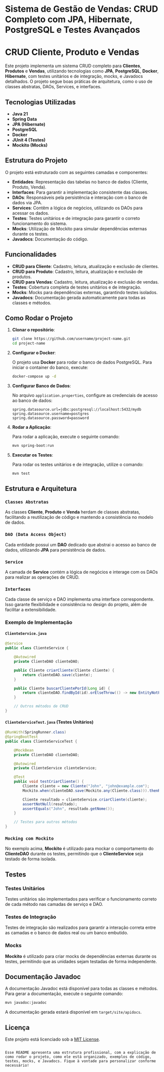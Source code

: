 # Sistema de Gestão de Vendas: CRUD Completo com JPA, Hibernate, PostgreSQL e Testes Avançados


# CRUD Cliente, Produto e Vendas

Este projeto implementa um sistema CRUD completo para **Clientes**, **Produtos** e **Vendas**, utilizando tecnologias como **JPA**, **PostgreSQL**, **Docker**, **Hibernate**, com testes unitários e de integração, mocks, e Javadocs detalhados. O projeto segue boas práticas de arquitetura, como o uso de classes abstratas, DAOs, Services, e interfaces.

## Tecnologias Utilizadas

- **Java 21**
- **Spring Data**
- **JPA (Hibernate)**
- **PostgreSQL**
- **Docker**
- **JUnit 4 (Testes)**
- **Mockito (Mocks)**

## Estrutura do Projeto

O projeto está estruturado com as seguintes camadas e componentes:

- **Entidades**: Representação das tabelas no banco de dados (Cliente, Produto, Venda).
- **Interfaces**: Para garantir a implementação consistente das classes.
- **DAOs**: Responsáveis pela persistência e interação com o banco de dados via JPA.
- **Services**: Contêm a lógica de negócios, utilizando os DAOs para acessar os dados.
- **Testes**: Testes unitários e de integração para garantir o correto funcionamento do sistema.
- **Mocks**: Utilização de Mockito para simular dependências externas durante os testes.
- **Javadocs**: Documentação do código.

## Funcionalidades

- **CRUD para Cliente**: Cadastro, leitura, atualização e exclusão de clientes.
- **CRUD para Produto**: Cadastro, leitura, atualização e exclusão de produtos.
- **CRUD para Vendas**: Cadastro, leitura, atualização e exclusão de vendas.
- **Testes**: Cobertura completa de testes unitários e de integração.
- **Mocks**: Mocks para dependências externas, garantindo testes isolados.
- **Javadocs**: Documentação gerada automaticamente para todas as classes e métodos.

## Como Rodar o Projeto

1. **Clonar o repositório**:

   ```bash
   git clone https://github.com/username/project-name.git
   cd project-name
   ```

2. **Configurar o Docker**:

   O projeto usa **Docker** para rodar o banco de dados PostgreSQL. Para iniciar o container do banco, execute:

   ```bash
   docker-compose up -d
   ```

3. **Configurar Banco de Dados**:

   No arquivo `application.properties`, configure as credenciais de acesso ao banco de dados:

   ```properties
   spring.datasource.url=jdbc:postgresql://localhost:5432/mydb
   spring.datasource.username=postgres
   spring.datasource.password=password
   ```

4. **Rodar a Aplicação**:

   Para rodar a aplicação, execute o seguinte comando:

   ```bash
   mvn spring-boot:run
   ```

5. **Executar os Testes**:

   Para rodar os testes unitários e de integração, utilize o comando:

   ```bash
   mvn test
   ```

## Estrutura e Arquitetura

### `Classes Abstratas`

As classes **Cliente**, **Produto** e **Venda** herdam de classes abstratas, facilitando a reutilização de código e mantendo a consistência no modelo de dados.

### `DAO (Data Access Object)`

Cada entidade possui um **DAO** dedicado que abstrai o acesso ao banco de dados, utilizando **JPA** para persistência de dados.

### `Service`

A camada de **Service** contém a lógica de negócios e interage com os DAOs para realizar as operações de CRUD.

### `Interfaces`

Cada classe de serviço e DAO implementa uma interface correspondente. Isso garante flexibilidade e consistência no design do projeto, além de facilitar a extensibilidade.

### Exemplo de Implementação

#### `ClienteService.java`

```java
@Service
public class ClienteService {

    @Autowired
    private ClienteDAO clienteDAO;

    public Cliente criarCliente(Cliente cliente) {
        return clienteDAO.save(cliente);
    }

    public Cliente buscarClientePorId(Long id) {
        return clienteDAO.findById(id).orElseThrow(() -> new EntityNotFoundException("Cliente não encontrado"));
    }

    // Outros métodos de CRUD
}
```

#### `ClienteServiceTest.java` (Testes Unitários)

```java
@RunWith(SpringRunner.class)
@SpringBootTest
public class ClienteServiceTest {

    @MockBean
    private ClienteDAO clienteDAO;

    @Autowired
    private ClienteService clienteService;

    @Test
    public void testCriarCliente() {
        Cliente cliente = new Cliente("John", "john@example.com");
        Mockito.when(clienteDAO.save(Mockito.any(Cliente.class))).thenReturn(cliente);

        Cliente resultado = clienteService.criarCliente(cliente);
        assertNotNull(resultado);
        assertEquals("John", resultado.getNome());
    }

    // Testes para outros métodos
}
```

### `Mocking com Mockito`

No exemplo acima, **Mockito** é utilizado para mockar o comportamento do **ClienteDAO** durante os testes, permitindo que o **ClienteService** seja testado de forma isolada.

## Testes

### Testes Unitários

Testes unitários são implementados para verificar o funcionamento correto de cada método nas camadas de serviço e DAO.

### Testes de Integração

Testes de integração são realizados para garantir a interação correta entre as camadas e o banco de dados real ou um banco embutido.

### Mocks

**Mockito** é utilizado para criar mocks de dependências externas durante os testes, permitindo que as unidades sejam testadas de forma independente.

## Documentação Javadoc

A documentação Javadoc está disponível para todas as classes e métodos. Para gerar a documentação, execute o seguinte comando:

```bash
mvn javadoc:javadoc
```

A documentação gerada estará disponível em `target/site/apidocs`.

## Licença

Este projeto está licenciado sob a [MIT License](LICENSE).
```

Esse README apresenta uma estrutura profissional, com a explicação de como rodar o projeto, como ele está organizado, exemplos de código, testes, mocks, e Javadocs. Fique à vontade para personalizar conforme necessário!
